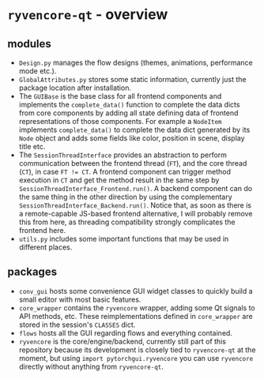 # `ryvencore-qt` - overview

## modules

- `Design.py` manages the flow designs (themes, animations, performance mode etc.).
- `GlobalAttributes.py` stores some static information, currently just the package location after installation.
- The `GUIBase` is the base class for all frontend components and implements the `complete_data()` function to complete the data dicts from core components by adding all state defining data of frontend representations of those components. For example a `NodeItem` implements `complete_data()` to complete the data dict generated by its `Node` object and adds some fields like color, position in scene, display title etc.
- The `SessionThreadInterface` provides an abstraction to perform communication between the frontend thread (`FT`), and the core thread (`CT`), in case `FT != CT`. A frontend component can trigger method execution in `CT`  and get the method result in the same step by `SessionThreadInterface_Frontend.run()`. A backend component can do the same thing in the other direction by using the complementary `SessionThreadInterface_Backend.run()`. Notice that, as soon as there is a remote-capable JS-based frontend alternative, I will probably remove this from here, as threading compatibility strongly complicates the frontend here.
- `utils.py` includes some important functions that may be used in different places.

## packages

- `conv_gui` hosts some convenience GUI widget classes to quickly build a small editor with most basic features.
- `core_wrapper` contains the `ryvencore` wrapper, adding some Qt signals to API methods, etc. These reimplementations defined in `core_wrapper` are stored in the session's `CLASSES` dict.
- `flows` hosts all the GUI regarding flows and everything contained.
- `ryvencore` is the core/engine/backend, currently still part of this repository because its development is closely tied to `ryvencore-qt` at the moment, but using `import pytorchgui.ryvencore` you can use `ryvencore` directly without anything from `ryvencore-qt`.